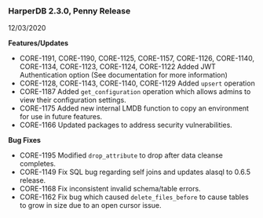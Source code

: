 ### HarperDB 2.3.0, Penny Release
12/03/2020

**Features/Updates**

* CORE-1191, CORE-1190, CORE-1125, CORE-1157, CORE-1126, CORE-1140, CORE-1134, CORE-1123, CORE-1124, CORE-1122 Added JWT Authentication option (See documentation for more information)
* CORE-1128, CORE-1143, CORE-1140, CORE-1129 Added `upsert` operation 
* CORE-1187 Added `get_configuration` operation which allows admins to view their configuration settings. 
* CORE-1175 Added new internal LMDB function to copy an environment for use in future features. 
* CORE-1166 Updated packages to address security vulnerabilities.

**Bug Fixes**

* CORE-1195 Modified `drop_attribute` to drop after data cleanse completes. 
* CORE-1149 Fix SQL bug regarding self joins and updates alasql to 0.6.5 release. 
* CORE-1168 Fix inconsistent invalid schema/table errors. 
* CORE-1162 Fix bug which caused `delete_files_before` to cause tables to grow in size due to an open cursor issue.